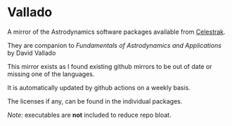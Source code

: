 # Vallado

A mirror of the Astrodynamics software packages available from [Celestrak](https://celestrak.com/software/vallado-sw.php).

They are companion to *Fundamentals of Astrodynamics and Applications* by David Vallado

This mirror exists as I found existing github mirrors to be out of date or missing one of the languages.

It is automatically updated by github actions on a weekly basis.

The licenses if any, can be found in the individual packages.

*Note*: executables are **not** included to reduce repo bloat.